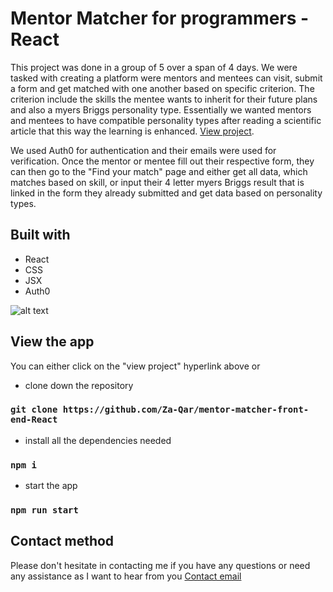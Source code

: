 # Mentor Matcher for programmers - React

This project was done in a group of 5 over a span of 4 days. We were tasked with creating a platform were mentors and mentees can visit, submit a form and get matched with one another based on specific criterion. The criterion include the skills the mentee wants to inherit for their future plans and also a myers Briggs personality type. Essentially we wanted mentors and mentees to have compatible personality types after reading a scientific article that this way the learning is enhanced. [View project]( https://mentor-matcher.netlify.app).

We used Auth0 for authentication and their emails were used for verification. Once the mentor or mentee fill out their respective form, they can then go to the "Find your match" page and either get all data, which matches based on skill, or input their 4 letter myers Briggs result that is linked in the form they already submitted and get data based on personality types.

## Built with

* React
* CSS
* JSX
* Auth0

![alt text](https://i.imgur.com/OOyrPUV.png)

## View the app

You can either click on the "view project" hyperlink above or 

* clone down the repository
### `git clone https://github.com/Za-Qar/mentor-matcher-front-end-React`

* install all the dependencies needed
### `npm i`

* start the app
### `npm run start`

## Contact method

Please don't hesitate in contacting me if you have any questions or need any assistance as I want to hear from you
[Contact email](mailto:za.qa@outlook.com?subject=[GitHub]%20Mentor%20Matcher)
